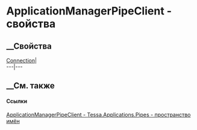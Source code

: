 # ApplicationManagerPipeClient - свойства
##  __Свойства
[Connection](P_Tessa_Applications_Pipes_ApplicationManagerPipeClient_Connection.htm)|  
---|---  
## __См. также
#### Ссылки
[ApplicationManagerPipeClient -
](T_Tessa_Applications_Pipes_ApplicationManagerPipeClient.htm)
[Tessa.Applications.Pipes - пространство имён](N_Tessa_Applications_Pipes.htm)
